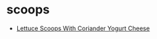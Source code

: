 # scoops

 * [Lettuce Scoops With Coriander Yogurt Cheese](index/l/lettuce-scoops-with-coriander-yogurt-cheese-10279.json)
